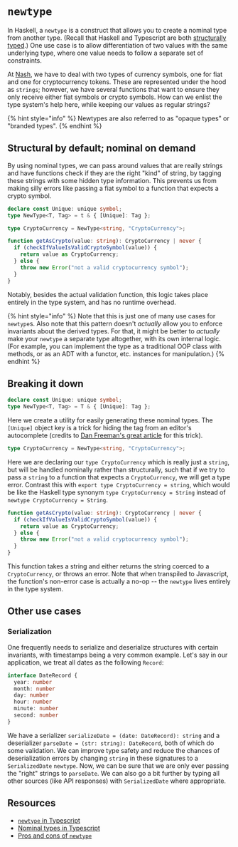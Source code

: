 # `newtype`

In Haskell, a `newtype` is a construct that allows you to create a nominal type from another type. (Recall that Haskell and Typescript are both [structurally typed](https://en.wikipedia.org/wiki/Structural_type_system).) One use case is to allow differentiation of two values with the same underlying type, where one value needs to follow a separate set of constraints.

At [Nash](https://nash.io), we have to deal with two types of currency symbols, one for fiat and one for cryptocurrency tokens. These are represented under the hood as `strings`; however, we have several functions that want to ensure they only receive either fiat symbols or crypto symbols. How can we enlist the type system's help here, while keeping our values as regular strings?

{% hint style="info" %}
Newtypes are also referred to as "opaque types" or "branded types".
{% endhint %}

## Structural by default; nominal on demand

By using nominal types, we can pass around values that are really strings and have functions check if they are the right "kind" of string, by tagging these strings with some hidden type information. This prevents us from making silly errors like passing a fiat symbol to a function that expects a crypto symbol.

```typescript
declare const Unique: unique symbol;
type NewType<T, Tag> = t & { [Unique]: Tag };

type CryptoCurrency = NewType<string, "CryptoCurrency">;

function getAsCrypto(value: string): CryptoCurrency | never {
  if (checkIfValueIsValidCryptoSymbol(value)) {
    return value as CryptoCurrency;
  } else {
    throw new Error("not a valid cryptocurrency symbol");
  }
}
```

Notably, besides the actual validation function, this logic takes place entirely in the type system, and has no runtime overhead.

{% hint style="info" %}
Note that this is just one of many use cases for `newtype`s. Also note that this pattern doesn't _actually_ allow you to enforce invariants about the derived types. For that, it might be better to _actually_ make your `newtype` a separate type altogether, with its own internal logic. (For example, you can implement the type as a traditional OOP class with methods, or as an ADT with a functor, etc. instances for manipulation.)
{% endhint %}

## Breaking it down

```typescript
declare const Unique: unique symbol;
type NewType<T, Tag> = T & { [Unique]: Tag };
```

Here we create a utility for easily generating these nominal types. The `[Unique]` object key is a trick for hiding the tag from an editor's autocomplete (credits to [Dan Freeman's great article](https://dfreeman.io/whats-in-a-name/) for this trick).

```typescript
type CryptoCurrency = NewType<string, "CryptoCurrency">;
```

Here we are declaring our `type CryptoCurrency` which is really just a `string`, but will be handled nominally rather than structurally, such that if we try to pass a `string` to a function that expects a `CryptoCurrency`, we will get a type error. Contrast this with `export type CryptoCurrency = string`, which would be like the Haskell type synonym `type CryptoCurrency = String` instead of `newtype CryptoCurrency = String`.

```typescript
function getAsCrypto(value: string): CryptoCurrency | never {
  if (checkIfValueIsValidCryptoSymbol(value)) {
    return value as CryptoCurrency;
  } else {
    throw new Error("not a valid cryptocurrency symbol");
  }
}
```

This function takes a string and either returns the string coerced to a `CryptoCurrency`, or throws an error. Note that when transpiled to Javascript, the function's non-error case is actually a no-op -- the `newtype` lives entirely in the type system.

## Other use cases

### Serialization

One frequently needs to serialize and deserialize structures with certain invariants, with timestamps being a very common example. Let's say in our application, we treat all dates as the following `Record`:

```typescript
interface DateRecord {
  year: number
  month: number
  day: number
  hour: number
  minute: number
  second: number
}
```

We have a serializer  `serializeDate = (date: DateRecord): string` and a deserializer `parseDate = (str: string): DateRecord`, both of which do some validation. We can improve type safety and reduce the chances of deserialization errors by changing `string` in these signatures to a `SerializedDate` `newtype`. Now, we can be sure that we are only ever passing the "right" strings to `parseDate`. We can also go a bit further by typing all other sources (like API responses) with `SerializedDate` where appropriate.

## Resources

- [`newtype` in Typescript](https://www.everythingfrontend.com/posts/newtype-in-typescript.html)
- [Nominal types in Typescript](https://dfreeman.io/whats-in-a-name/)
- [Pros and cons of `newtype`](http://degoes.net/articles/newtypes-suck)
